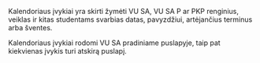 Kalendoriaus įvykiai yra skirti žymėti VU SA, VU SA P ar PKP renginius,
veiklas ir kitas studentams svarbias datas, pavyzdžiui, artėjančius
terminus arba šventes.

Kalendoriaus įvykiai rodomi VU SA pradiniame puslapyje, taip pat
kiekvienas įvykis turi atskirą puslapį.
